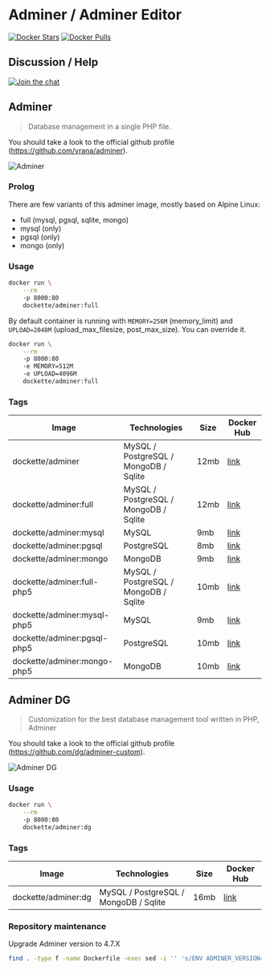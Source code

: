 # Adminer / Adminer Editor

[![Docker Stars](https://img.shields.io/docker/stars/dockette/adminer.svg?style=flat)](https://hub.docker.com/r/dockette/adminer/)
[![Docker Pulls](https://img.shields.io/docker/pulls/dockette/adminer.svg?style=flat)](https://hub.docker.com/r/dockette/adminer/)

## Discussion / Help

[![Join the chat](https://img.shields.io/gitter/room/dockette/dockette.svg?style=flat-square)](https://gitter.im/dockette/dockette?utm_source=badge&utm_medium=badge&utm_campaign=pr-badge&utm_content=badge)

## Adminer

> Database management in a single PHP file.

You should take a look to the official github profile (https://github.com/vrana/adminer).

![Adminer](https://rawgit.com/dockette/adminer/master/.docs/assets/adminer.png)

### Prolog

There are few variants of this adminer image, mostly based on Alpine Linux:

- full (mysql, pgsql, sqlite, mongo)
- mysql (only)
- pgsql (only)
- mongo (only)

### Usage

```sh
docker run \
    --rm
    -p 8000:80
    dockette/adminer:full
```

By default container is running with `MEMORY=256M` (memory_limit) and `UPLOAD=2048M` (upload_max_filesize, post_max_size). You can override it.

```sh
docker run \
    --rm
    -p 8000:80
    -e MEMORY=512M
    -e UPLOAD=4096M
    dockette/adminer:full
```

### Tags

| Image                        | Technologies                          | Size | Docker Hub                                              |
|------------------------------|---------------------------------------|------|---------------------------------------------------------|
| dockette/adminer             | MySQL / PostgreSQL / MongoDB / Sqlite | 12mb | [link](https://hub.docker.com/r/dockette/adminer/tags/) |
| dockette/adminer:full        | MySQL / PostgreSQL / MongoDB / Sqlite | 12mb | [link](https://hub.docker.com/r/dockette/adminer/tags/) |
| dockette/adminer:mysql       | MySQL                                 | 9mb  | [link](https://hub.docker.com/r/dockette/adminer/tags/) |
| dockette/adminer:pgsql       | PostgreSQL                            | 8mb  | [link](https://hub.docker.com/r/dockette/adminer/tags/) |
| dockette/adminer:mongo       | MongoDB                               | 9mb  | [link](https://hub.docker.com/r/dockette/adminer/tags/) |
| dockette/adminer:full-php5   | MySQL / PostgreSQL / MongoDB / Sqlite | 10mb | [link](https://hub.docker.com/r/dockette/adminer/tags/) |
| dockette/adminer:mysql-php5  | MySQL                                 | 9mb  | [link](https://hub.docker.com/r/dockette/adminer/tags/) |
| dockette/adminer:pgsql-php5  | PostgreSQL                            | 10mb | [link](https://hub.docker.com/r/dockette/adminer/tags/) |
| dockette/adminer:mongo-php5  | MongoDB                               | 10mb | [link](https://hub.docker.com/r/dockette/adminer/tags/) |

## Adminer DG

> Customization for the best database management tool written in PHP, Adminer

You should take a look to the official github profile (https://github.com/dg/adminer-custom).

![Adminer DG](https://rawgit.com/dockette/adminer/master/.docs/assets/adminer-dg.png)

### Usage

```sh
docker run \
    --rm
    -p 8000:80
    dockette/adminer:dg
```

### Tags

| Image                        | Technologies                          | Size | Docker Hub                                              |
|------------------------------|---------------------------------------|------|---------------------------------------------------------|
| dockette/adminer:dg          | MySQL / PostgreSQL / MongoDB / Sqlite | 16mb | [link](https://hub.docker.com/r/dockette/adminer/tags/) |


### Repository maintenance
Upgrade Adminer version to 4.7.X

```bash
find . -type f -name Dockerfile -exec sed -i '' 's/ENV ADMINER_VERSION=.*/ENV ADMINER_VERSION=4.7.X/g' {} +
```
